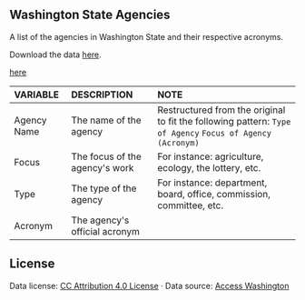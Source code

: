 
Washington State Agencies
-------------------------

A list of the agencies in Washington State and their respective acronyms.

Download the data <!--html_preserve--><a href="https://raw.githubusercontent.com/tiernanmartin/datasets/master/wa-state-agencies/data/wa-state-agencies.csv" download target="_blank">here</a><!--/html_preserve-->.

<a href="https://raw.githubusercontent.com/tiernanmartin/datasets/master/wa-state-agencies/data/wa-state-agencies.csv" download target="_blank">here</a>

| VARIABLE    | DESCRIPTION                    | NOTE                                                                                                        |
|:------------|:-------------------------------|:------------------------------------------------------------------------------------------------------------|
| Agency Name | The name of the agency         | Restructured from the original to fit the following pattern: `Type of Agency` `Focus of Agency` `(Acronym)` |
| Focus       | The focus of the agency's work | For instance: agriculture, ecology, the lottery, etc.                                                       |
| Type        | The type of the agency         | For instance: department, board, office, commission, committee, etc.                                        |
| Acronym     | The agency's official acronym  |                                                                                                             |

License
-------

Data license: [CC Attribution 4.0 License](http://creativecommons.org/licenses/by/4.0/) · Data source: [Access Washington](https://access.wa.gov/agency.html)
